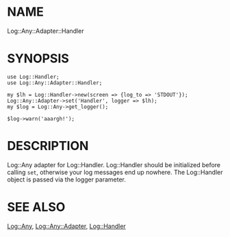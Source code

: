 # NAME

Log::Any::Adapter::Handler

# SYNOPSIS

    use Log::Handler;
    use Log::Any::Adapter::Handler;

    my $lh = Log::Handler->new(screen => {log_to => 'STDOUT'});
    Log::Any::Adapter->set('Handler', logger => $lh);
    my $log = Log::Any->get_logger();

    $log->warn('aaargh!');

# DESCRIPTION

Log::Any adapter for Log::Handler. Log::Handler should be initialized before
calling `set`, otherwise your log messages end up nowhere. The Log::Handler
object is passed via the logger parameter.

# SEE ALSO

[Log::Any](http://search.cpan.org/perldoc?Log::Any), [Log::Any::Adapter](http://search.cpan.org/perldoc?Log::Any::Adapter), [Log::Handler](http://search.cpan.org/perldoc?Log::Handler)
